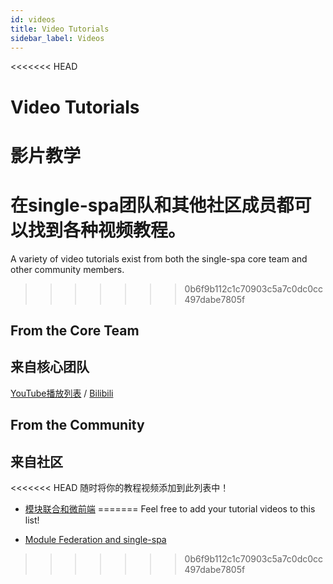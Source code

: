 ```yaml
---
id: videos
title: Video Tutorials
sidebar_label: Videos
---
```


<<<<<<< HEAD
# Video Tutorials
# 影片教学

在single-spa团队和其他社区成员都可以找到各种视频教程。
=======
A variety of video tutorials exist from both the single-spa core team and other community members.
>>>>>>> 0b6f9b112c1c70903c5a7c0dc0cc497dabe7805f

## From the Core Team
## 来自核心团队

[YouTube播放列表](https://www.youtube.com/playlist?list=PLLUD8RtHvsAOhtHnyGx57EYXoaNsxGrTU) / [Bilibili](https://space.bilibili.com/495254378)

## From the Community
## 来自社区

<<<<<<< HEAD
随时将你的教程视频添加到此列表中！
- [模块联合和微前端](https://www.youtube.com/watch?v=wxnwPLLIJCY)
=======
Feel free to add your tutorial videos to this list!

- [Module Federation and single-spa](https://www.youtube.com/watch?v=wxnwPLLIJCY)
>>>>>>> 0b6f9b112c1c70903c5a7c0dc0cc497dabe7805f
